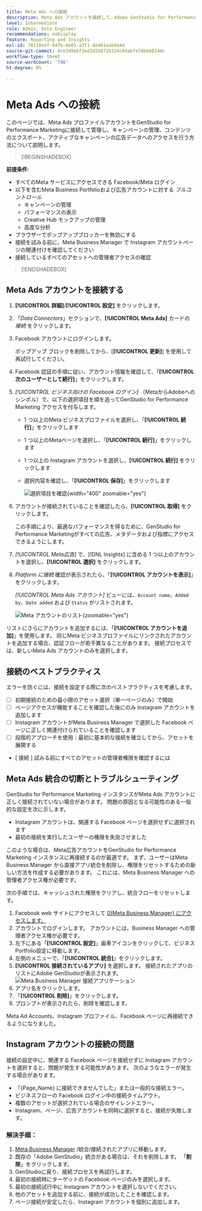 ```yaml
---
title: Meta Ads への接続
description: Meta Ads アカウントを接続して、Adobe GenStudio for Performance Marketingで広告とメディアをアクティブ化およびモニタリングします。
level: Intermediate
role: Admin, Data Engineer
recommendations: noDisplay
feature: Reporting and Insights
exl-id: 78110edf-947b-4e05-a3f1-de4b1eabda44
source-git-commit: dce3d9bbf3ed2d26872b324c04ab7e78bbb034dc
workflow-type: tm+mt
source-wordcount: '748'
ht-degree: 0%

---
```


# Meta Ads への接続

このページでは、Meta Ads プロファイルアカウントをGenStudio for Performance Marketingに接続して管理し、キャンペーンの管理、コンテンツのエクスポート、アクティブなキャンペーンの広告データへのアクセスを行う方法について説明します。

>[!BEGINSHADEBOX]

**前提条件**:

- すべてのMeta サービスにアクセスできる Facebook/Meta ログイン
- 以下を含むMeta Business Portfolioおよび広告アカウントに対する _フルコントロール_
   - キャンペーンの管理
   - パフォーマンスの表示
   - Creative Hub モックアップの管理
   - 高度な分析
- ブラウザーでポップアップブロッカーを無効にする
- 接続を試みる前に、Meta Business Manager で Instagram アカウントページの関連付けを確認してください
- 接続しているすべてのアセットへの管理者アクセスの確認

>[!ENDSHADEBOX]

## Meta Ads アカウントを接続する

1. **[!UICONTROL 詳細]**/**[!UICONTROL 設定]** をクリックします。

1. 「_Data Connectors_」セクションで、**[!UICONTROL Meta Ads]** カードの _接続_ をクリックします。

1. Facebook アカウントにログインします。

   ポップアップ ブロックを削除してから、[**[!UICONTROL 更新]**] を使用して再試行してください。

1. Facebook 認証の手順に従い、アカウント情報を確認して、「**[!UICONTROL 次のユーザーとして続行]**」をクリックします。

1. _[!UICONTROL ビジネス向けの Facebook ログイン]_ （MetaからAdobeへのシンボル）で、以下の選択項目を順を追ってGenStudio for Performance Marketing アクセスを付与します。

   - 1 つ以上のMeta ビジネスプロファイルを選択し、「**[!UICONTROL 続行]**」をクリックします
   - 1 つ以上のMetaページを選択し、「**[!UICONTROL 続行]**」をクリックします
   - 1 つ以上の Instagram アカウントを選択し、**[!UICONTROL 続行]** をクリックします
   - 選択内容を確認し、「**[!UICONTROL 保存]**」をクリックします

     ![ 選択項目を確認 ](/help/assets/meta/meta-review-selections.png " 選択項目を確認 "){width="400" zoomable="yes"}

1. アカウントが接続されていることを確認したら、**[!UICONTROL 取得]** をクリックします。

   この手順により、最適なパフォーマンスを得るために、GenStudio for Performance Marketingがすべての広告、メタデータおよび指標にアクセスできるようにします。

1. _[!UICONTROL Meta広告]_ で、[!DNL Insights] に含める 1 つ以上のアカウントを選択し、**[!UICONTROL 選択]** をクリックします。

1. _Platform に接続_ 確認が表示されたら、「**[!UICONTROL アカウントを表示]**」をクリックします。

   _[!UICONTROL Meta Ads アカウント]_ ビューには、`Account name`、`Added by`、`Date added` および `Status` がリストされます。

   ![Meta アカウントのリスト ](/help/assets/meta/meta-accounts-list.png " 接続されているMeta アカウントのリスト "){zoomable="yes"}

リストにさらにアカウントを追加するには、「**[!UICONTROL アカウントを追加]**」を使用します。 同じMeta ビジネスプロファイルにリンクされたアカウントを追加する場合、認証フローが若干異なることがあります。 接続プロセスでは、新しいMeta Ads アカウントのみを選択します。

## 接続のベストプラクティス

エラーを防ぐには、接続を設定する際に次のベストプラクティスを考慮します。

- [ ] 初期接続のための最小限のアセット選択（単一ページのみ）で開始
- [ ] ページアクセスが機能することを確認した後にのみ Instagram アカウントを追加します
- [ ] Instagram アカウントがMeta Business Manager で選択した Facebook ページに正しく関連付けられていることを確認します
- [ ] 段階的アプローチを使用：最初に基本的な接続を確立してから、アセットを展開する
- [ 接続 ] 試みる前にすべてのアセットの管理者権限を確認するには

## Meta Ads 統合の切断とトラブルシューティング

GenStudio for Performance Marketing インスタンスがMeta Ads アカウントに正しく接続されていない場合があります。 問題の原因となる可能性のある一般的な設定を次に示します。

- Instagram アカウントは、関連する Facebook ページを選択せずに選択されます
- 最初の接続を実行したユーザーの権限を失効させました

このような場合は、Meta広告アカウントをGenStudio for Performance Marketing インスタンスに再接続するのが最適です。 まず、ユーザーはMeta Business Manager から直接アプリ統合を削除し、権限をリセットするための新しい方法を作成する必要があります。 これには、Meta Business Manager への管理者アクセス権が必要です。

次の手順では、キャッシュされた権限をクリアし、統合フローをリセットします。

1. Facebook web サイトにアクセスして [0}Meta Business Manager} にアクセスします。](https://business.facebook.com)
1. アカウントでログインします。 アカウントには、Business Manager への管理者アクセス権が必要です。
1. 左下にある「**[!UICONTROL 設定]**」歯車アイコンをクリックして、ビジネスPortfolio設定に移動します。
1. 左側のメニューで、「**[!UICONTROL 統合]**」をクリックします。
1. **[!UICONTROL 接続されているアプリ]** を選択します。 接続されたアプリのリストにAdobe GenStudioが表示されます。
   ![Meta Business Manager 接続アプリケーション ](./meta-connected-apps.png "Meta Business Manager 接続アプリケーション ウィンドウ ")
1. アプリ名をクリックします。
1. 「**[!UICONTROL 削除]**」をクリックします。
1. プロンプトが表示されたら、削除を確認します。

Meta Ad Accounts、Instagram プロファイル、Facebook ページに再接続できるようになりました。

## Instagram アカウントの接続の問題

接続の設定中に、関連する Facebook ページを接続せずに Instagram アカウントを選択すると、問題が発生する可能性があります。 次のようなエラーが発生する場合があります。

- 「{Page_Name} に接続できませんでした」または一般的な接続エラー。
- ビジネスフローの Facebook ログイン中の接続タイムアウト。
- 複数のアセットが選択されている場合のサイレントエラー。
- Instagram、ページ、広告アカウントを同時に選択すると、接続が失敗します。

### 解決手順：

1. [Meta Business Manager](https://business.facebook.com) /統合/接続されたアプリに移動します。
1. 既存の「Adobe GenStudio」統合がある場合は、それを削除します。 「**削除**」をクリックします。
1. GenStudioに戻り、接続プロセスを再試行します。
1. 最初の接続時にターゲットの Facebook ページのみを選択します。
1. 最初の接続試行中に Instagram アカウントを選択しないでください。
1. 他のアセットを追加する前に、接続が成功したことを確認します。
1. ページ接続が安定したら、Instagram アカウントを個別に追加します。


